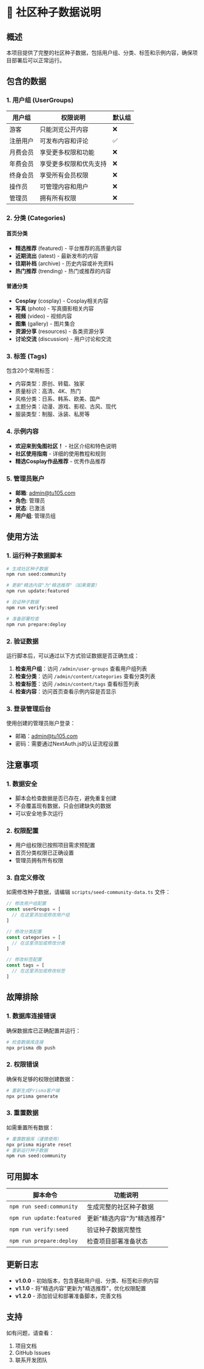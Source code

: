 # 🌱 社区种子数据说明

## 概述

本项目提供了完整的社区种子数据，包括用户组、分类、标签和示例内容，确保项目部署后可以正常运行。

## 包含的数据

### 1. 用户组 (UserGroups)

| 用户组 | 权限说明 | 默认组 |
|--------|----------|--------|
| 游客 | 只能浏览公开内容 | ❌ |
| 注册用户 | 可发布内容和评论 | ✅ |
| 月费会员 | 享受更多权限和功能 | ❌ |
| 年费会员 | 享受更多权限和优先支持 | ❌ |
| 终身会员 | 享受所有会员权限 | ❌ |
| 操作员 | 可管理内容和用户 | ❌ |
| 管理员 | 拥有所有权限 | ❌ |

### 2. 分类 (Categories)

#### 首页分类
- **精选推荐** (featured) - 平台推荐的高质量内容
- **近期流出** (latest) - 最新发布的内容
- **往期补档** (archive) - 历史内容或补充资料
- **热门推荐** (trending) - 热门或推荐的内容

#### 普通分类
- **Cosplay** (cosplay) - Cosplay相关内容
- **写真** (photo) - 写真摄影相关内容
- **视频** (video) - 视频内容
- **图集** (gallery) - 图片集合
- **资源分享** (resources) - 各类资源分享
- **讨论交流** (discussion) - 用户讨论和交流

### 3. 标签 (Tags)

包含20个常用标签：
- 内容类型：原创、转载、独家
- 质量标识：高清、4K、热门
- 风格分类：日系、韩系、欧美、国产
- 主题分类：动漫、游戏、影视、古风、现代
- 服装类型：制服、泳装、私房等

### 4. 示例内容

- **欢迎来到兔图社区！** - 社区介绍和特色说明
- **社区使用指南** - 详细的使用教程和规则
- **精选Cosplay作品推荐** - 优秀作品推荐

### 5. 管理员账户

- **邮箱**: admin@tu105.com
- **角色**: 管理员
- **状态**: 已激活
- **用户组**: 管理员组

## 使用方法

### 1. 运行种子数据脚本

```bash
# 生成社区种子数据
npm run seed:community

# 更新"精选内容"为"精选推荐"（如果需要）
npm run update:featured

# 验证种子数据
npm run verify:seed

# 准备部署检查
npm run prepare:deploy
```

### 2. 验证数据

运行脚本后，可以通过以下方式验证数据是否正确生成：

1. **检查用户组**：访问 `/admin/user-groups` 查看用户组列表
2. **检查分类**：访问 `/admin/content/categories` 查看分类列表
3. **检查标签**：访问 `/admin/content/tags` 查看标签列表
4. **检查内容**：访问首页查看示例内容是否显示

### 3. 登录管理后台

使用创建的管理员账户登录：
- 邮箱：admin@tu105.com
- 密码：需要通过NextAuth.js的认证流程设置

## 注意事项

### 1. 数据安全

- 脚本会检查数据是否已存在，避免重复创建
- 不会覆盖现有数据，只会创建缺失的数据
- 可以安全地多次运行

### 2. 权限配置

- 用户组权限已按照项目需求预配置
- 首页分类权限已正确设置
- 管理员拥有所有权限

### 3. 自定义修改

如需修改种子数据，请编辑 `scripts/seed-community-data.ts` 文件：

```typescript
// 修改用户组配置
const userGroups = [
  // 在这里添加或修改用户组
]

// 修改分类配置
const categories = [
  // 在这里添加或修改分类
]

// 修改标签配置
const tags = [
  // 在这里添加或修改标签
]
```

## 故障排除

### 1. 数据库连接错误

确保数据库已正确配置并运行：
```bash
# 检查数据库连接
npx prisma db push
```

### 2. 权限错误

确保有足够的权限创建数据：
```bash
# 重新生成Prisma客户端
npx prisma generate
```

### 3. 重置数据

如需重置所有数据：
```bash
# 重置数据库（谨慎使用）
npx prisma migrate reset
# 重新运行种子数据
npm run seed:community
```

## 可用脚本

| 脚本命令 | 功能说明 |
|----------|----------|
| `npm run seed:community` | 生成完整的社区种子数据 |
| `npm run update:featured` | 更新"精选内容"为"精选推荐" |
| `npm run verify:seed` | 验证种子数据完整性 |
| `npm run prepare:deploy` | 检查项目部署准备状态 |

## 更新日志

- **v1.0.0** - 初始版本，包含基础用户组、分类、标签和示例内容
- **v1.1.0** - 将"精选内容"更新为"精选推荐"，优化权限配置
- **v1.2.0** - 添加验证和部署准备脚本，完善文档

## 支持

如有问题，请查看：
1. 项目文档
2. GitHub Issues
3. 联系开发团队
